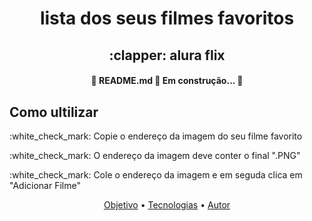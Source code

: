 <h1 align="center ">
  lista dos seus filmes favoritos </h1>

<h2 align="center">:clapper:  alura flix </h1>
 <h4 align="center"> 
	🚧  README.md 🚀 Em construção...  🚧
</h4>
<h2>Como ultilizar </h2>
<p>   :white_check_mark: Copie o endereço da imagem do seu filme favorito</p>
<p>   :white_check_mark: O endereço da imagem deve conter o final ".PNG"</p>
 <p>   :white_check_mark: Cole o endereço da imagem e em seguda clica em "Adicionar Filme"</p>
<p align="center">
 <a href="#objetivo">Objetivo</a> •
 <a href="#tecnologias">Tecnologias</a> • 
 <a href="#autor">Autor</a>
</p>
